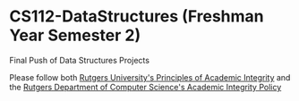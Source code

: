 # CS112-DataStructures (Freshman Year Semester 2)
 Final Push of Data Structures Projects

Please follow both [Rutgers University's Principles of Academic Integrity](http://academicintegrity.rutgers.edu/) and the [Rutgers Department of Computer Science's Academic Integrity Policy](https://www.cs.rutgers.edu/academics/undergraduate/academic-integrity-policy)
